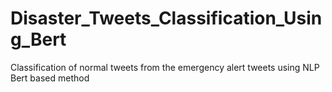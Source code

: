 # Disaster_Tweets_Classification_Using_Bert
Classification of normal tweets from the emergency alert tweets using NLP Bert based method
